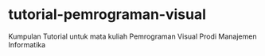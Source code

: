 # tutorial-pemrograman-visual
Kumpulan Tutorial untuk mata kuliah Pemrograman Visual Prodi Manajemen Informatika

